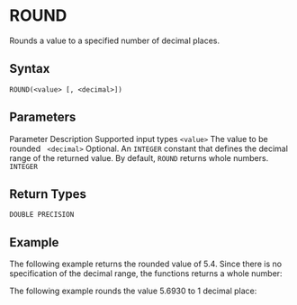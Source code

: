 # [](#round)ROUND

Rounds a value to a specified number of decimal places.

## [](#syntax)Syntax

```
ROUND(<value> [, <decimal>])
```

## [](#parameters)Parameters

Parameter Description Supported input types `<value>` The value to be rounded   `<decimal>` Optional. An `INTEGER` constant that defines the decimal range of the returned value. By default, `ROUND` returns whole numbers. `INTEGER`

## [](#return-types)Return Types

`DOUBLE PRECISION`

## [](#example)Example

The following example returns the rounded value of 5.4. Since there is no specification of the decimal range, the functions returns a whole number:

The following example rounds the value 5.6930 to 1 decimal place: